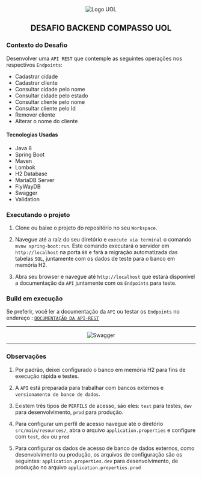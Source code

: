 <p align="center">
  <img align="center" alt="Logo UOL" src="https://githubfinder.compasso.rodrigodacruz.com.br/static/LogoUol.png" />
</p>

<h2 align="center">
  DESAFIO BACKEND COMPASSO UOL
</h2>


### Contexto do Desafio

Desenvolver uma `API REST` que contemple as seguintes operações nos respectivos `Endpoints`:

<ul>
  <li> Cadastrar cidade
  <li> Cadastrar cliente
  <li> Consultar cidade pelo nome
  <li> Consultar cidade pelo estado
  <li> Consultar cliente pelo nome
  <li> Consultar cliente pelo Id
  <li> Remover cliente
  <li> Alterar o nome do cliente
</ul>


<h4>Tecnologias Usadas</h4>
<ul>
  <li> Java 8
  <li> Spring Boot 
  <li> Maven
  <li> Lombok
  <li> H2 Database
  <li> MariaDB Server
  <li> FlyWayDB
  <li> Swagger
  <li> Validation
</ul>


### Executando o projeto

1. Clone ou baixe o projeto do repositório no seu `Workspace`.

2. Navegue até a raíz do seu diretório e `execute via terminal` o comando `mvnw spring-boot:run`. Este comando executará o servidor em `http://localhost` na porta `80` e fará a migração automatizada das tabelas `SQL`, juntamente com os dados de teste para o banco em memória H2.

3. Abra seu browser e navegue até `http://localhost` que estará disponível a documentação da `API` juntamente com os `Endpoints` para teste.


### Build em execução
Se preferir, você ler a documentação da `API` ou testar os `Endpoints` no endereço :
<a href="http://162.241.48.158:8080" target="_blank" alt="Swagger documentação">`DOCUMENTAÇÃO DA API-REST`</a>

<hr>

<p align="center">
  <img align="center" alt="Swagger" src="https://githubfinder.compasso.rodrigodacruz.com.br/static/swager.png" />
</p>

<hr>


### Observações
  
1. Por padrão, deixei configurado o banco em memória H2 para fins de execução rápida e testes. 

2. A `API` está preparada para trabalhar com bancos externos e `versionamento de banco de dados`.

3. Existem três tipos de `PERFILS` de acesso, são eles: `test` para testes, `dev` para desenvolvimento, `prod` para produção.

4. Para configurar um perfil de acesso navegue até o diretório `src/main/resources/`, abra o arquivo `application.properties` e configure com `test`, `dev` ou  `prod`

4. Para configurar os dados de acesso de banco de dados externos, como desenvolvimento ou produção, os arquivos de configuração são os seguintes: `application.properties.dev` para desenvolvimento, de produção no arquivo `application.properties.prod` 
